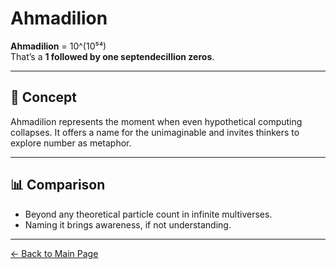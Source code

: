 # Ahmadilion

**Ahmadilion** = 10^(10⁵⁴)  
That’s a **1 followed by one septendecillion zeros**.

---

## 🧠 Concept

Ahmadilion represents the moment when even hypothetical computing collapses. It offers a name for the unimaginable and invites thinkers to explore number as metaphor.

---

## 📊 Comparison

- Beyond any theoretical particle count in infinite multiverses.
- Naming it brings awareness, if not understanding.

---

[← Back to Main Page](./)
